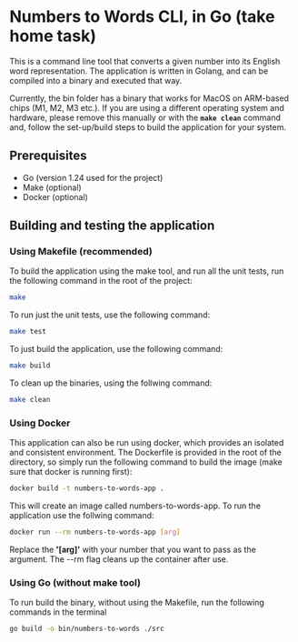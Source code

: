 # Numbers to Words CLI, in Go (take home task)

This is a command line tool that converts a given number into its English word representation. The application is written in Golang, and can be compiled into a binary and executed that way. 

Currently, the bin folder has a binary that works for MacOS on ARM-based chips (M1, M2, M3 etc.). If you are using a different operating system and hardware, please remove this manually or with the **``` make clean ```** command and, follow the set-up/build steps to build the application for your system.

## Prerequisites

- Go (version 1.24 used for the project)
- Make (optional)
- Docker (optional)

## Building and testing the application

### Using Makefile (recommended)

To build the application using the make tool, and run all the unit tests, run the following command in the root of the project:

```sh
make
```

To run just the unit tests, use the following command:

```sh
make test
```

To just build the application, use the following command:

```sh
make build
```

To clean up the binaries, using the follwing command:

```sh
make clean
```

### Using Docker

This application can also be run using docker, which provides an isolated and consistent environment. The Dockerfile is provided in the root of the directory, so simply run the following command to build the image (make sure that docker is running first):

```sh
docker build -t numbers-to-words-app .
```
This will create an image called numbers-to-words-app. To run the application use the follwing command:

```sh
docker run --rm numbers-to-words-app [arg]
```
Replace the **'[arg]'** with your number that you want to pass as the argument. The --rm flag cleans up the container after use.


### Using Go (without make tool)

To run build the binary, without using the Makefile, run the following commands in the terminal

```sh
go build -o bin/numbers-to-words ./src
```
